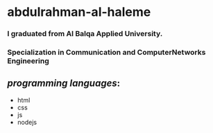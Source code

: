 # abdulrahman-al-haleme
### I graduated from **Al Balqa Applied University**.
### Specialization in **Communication and ComputerNetworks Engineering**

## *programming languages*:

+ html
+ css
+ js
+ nodejs
